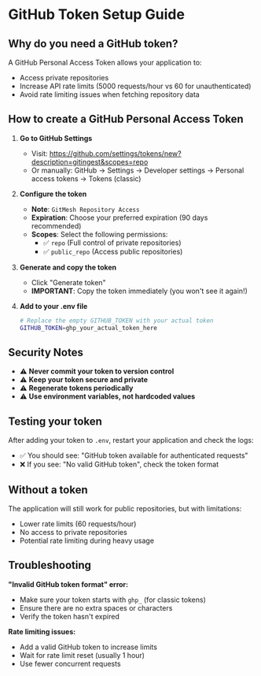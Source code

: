 # GitHub Token Setup Guide

## Why do you need a GitHub token?

A GitHub Personal Access Token allows your application to:
- Access private repositories
- Increase API rate limits (5000 requests/hour vs 60 for unauthenticated)
- Avoid rate limiting issues when fetching repository data

## How to create a GitHub Personal Access Token

1. **Go to GitHub Settings**
   - Visit: https://github.com/settings/tokens/new?description=gitingest&scopes=repo
   - Or manually: GitHub → Settings → Developer settings → Personal access tokens → Tokens (classic)

2. **Configure the token**
   - **Note**: `GitMesh Repository Access`
   - **Expiration**: Choose your preferred expiration (90 days recommended)
   - **Scopes**: Select the following permissions:
     - ✅ `repo` (Full control of private repositories)
     - ✅ `public_repo` (Access public repositories)

3. **Generate and copy the token**
   - Click "Generate token"
   - **IMPORTANT**: Copy the token immediately (you won't see it again!)

4. **Add to your .env file**
   ```bash
   # Replace the empty GITHUB_TOKEN with your actual token
   GITHUB_TOKEN=ghp_your_actual_token_here
   ```

## Security Notes

- ⚠️ **Never commit your token to version control**
- ⚠️ **Keep your token secure and private**
- ⚠️ **Regenerate tokens periodically**
- ⚠️ **Use environment variables, not hardcoded values**

## Testing your token

After adding your token to `.env`, restart your application and check the logs:
- ✅ You should see: "GitHub token available for authenticated requests"
- ❌ If you see: "No valid GitHub token", check the token format

## Without a token

The application will still work for public repositories, but with limitations:
- Lower rate limits (60 requests/hour)
- No access to private repositories
- Potential rate limiting during heavy usage

## Troubleshooting

**"Invalid GitHub token format" error:**
- Make sure your token starts with `ghp_` (for classic tokens)
- Ensure there are no extra spaces or characters
- Verify the token hasn't expired

**Rate limiting issues:**
- Add a valid GitHub token to increase limits
- Wait for rate limit reset (usually 1 hour)
- Use fewer concurrent requests